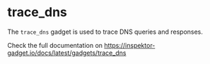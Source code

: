 # trace_dns

The `trace_dns` gadget is used to trace DNS queries and responses.

Check the full documentation on https://inspektor-gadget.io/docs/latest/gadgets/trace_dns
